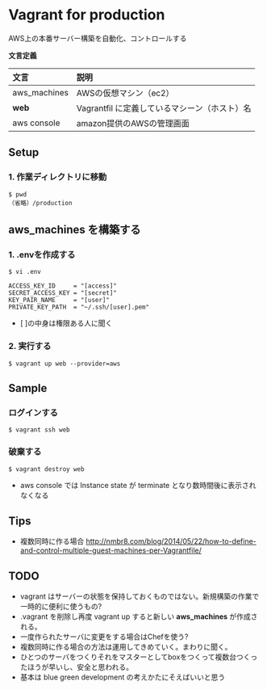 # Vagrant for production

AWS上の本番サーバー構築を自動化、コントロールする


**文言定義**

|文言|説明|
|:--|:--|
|aws_machines|AWSの仮想マシン（ec2）|
|**web**|Vagrantfil に定義しているマシーン（ホスト）名|
|aws console|amazon提供のAWSの管理画面|




## Setup

### 1. 作業ディレクトリに移動

```
$ pwd
（省略）/production
```






## aws_machines を構築する


### 1. .envを作成する

```
$ vi .env

ACCESS_KEY_ID     = "[access]"
SECRET_ACCESS_KEY = "[secret]"
KEY_PAIR_NAME     = "[user]"
PRIVATE_KEY_PATH  = "~/.ssh/[user].pem"
```

* [ ]の中身は権限ある人に聞く


### 2. 実行する

```
$ vagrant up web --provider=aws
```



## Sample

### ログインする

```
$ vagrant ssh web
```

### 破棄する

```
$ vagrant destroy web
```

* aws console では Instance state が terminate となり数時間後に表示されなくなる



## Tips
* 複数同時に作る場合
http://nmbr8.com/blog/2014/05/22/how-to-define-and-control-multiple-guest-machines-per-Vagrantfile/



## TODO
* vagrant はサーバーの状態を保持しておくものではない。新規構築の作業で一時的に便利に使うもの?
* .vagrant を削除し再度 vagrant up すると新しい **aws_machines** が作成される。
* 一度作られたサーバに変更をする場合はChefを使う?
* 複数同時に作る場合の方法は運用してきめていく。まわりに聞く。
* ひとつのサーバをつくりそれをマスターとしてboxをつくって複数台つくったほうが早いし、安全と思われる。
* 基本は blue green development の考えかたにそえばいいと思う

